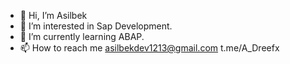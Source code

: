 - 👋 Hi, I’m Asilbek
- 👀 I’m interested in Sap Development.
- 🌱 I’m currently learning ABAP.
- 📫 How to reach me asilbekdev1213@gmail.com t.me/A_Dreefx
<!---
asilbekdev12/asilbekdev12 is a ✨ special ✨ repository because its `README.md` (this file) appears on your GitHub profile.
You can click the Preview link to take a look at your changes.
--->
